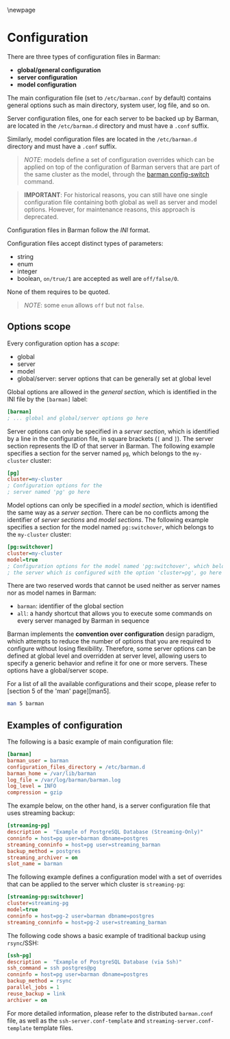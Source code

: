 \newpage

# Configuration

There are three types of configuration files in Barman:

- **global/general configuration**
- **server configuration**
- **model configuration**

The main configuration file (set to `/etc/barman.conf` by default) contains general options such as main directory, system user, log file, and so on.

Server configuration files, one for each server to be backed up by Barman, are located in the `/etc/barman.d` directory and must have a `.conf` suffix.

Similarly, model configuration files are located in the `/etc/barman.d` directory and must have a `.conf` suffix.

> *NOTE*: models define a set of configuration overrides which can be applied on top of the configuration of Barman servers that are part of the same cluster as the model, through the [barman config-switch](#config-switch) command.

> **IMPORTANT**: For historical reasons, you can still have one single
> configuration file containing both global as well as server and model options.
> However, for maintenance reasons, this approach is deprecated.

Configuration files in Barman follow the _INI_ format.

Configuration files accept distinct types of parameters:

- string
- enum
- integer
- boolean, `on/true/1` are accepted as well are `off/false/0`.

None of them requires to be quoted.

> *NOTE*: some `enum` allows `off` but not `false`.

## Options scope

Every configuration option has a _scope_:

- global
- server
- model
- global/server: server options that can be generally set at global level

Global options are allowed in the _general section_, which is identified in the INI file by the `[barman]` label:

``` ini
[barman]
; ... global and global/server options go here
```

Server options can only be specified in a _server section_, which is identified by a line in the configuration file, in square brackets (`[` and `]`). The server section represents the ID of that server in Barman. The following example specifies a section for the server named `pg`, which belongs to the `my-cluster` cluster:

``` ini
[pg]
cluster=my-cluster
; Configuration options for the
; server named 'pg' go here
```

Model options can only be specified in a _model section_, which is identified the same way as a _server section_. There can be no conflicts among the identifier of _server sections_ and _model sections_. The following example specifies a section for the model named `pg:switchover`, which belongs to the `my-cluster` cluster:

```ini
[pg:switchover]
cluster=my-cluster
model=true
; Configuration options for the model named 'pg:switchover', which belongs to
; the server which is configured with the option 'cluster=pg', go here
```

There are two reserved words that cannot be used neither as server names nor as model names in Barman:

- `barman`: identifier of the global section
- `all`: a handy shortcut that allows you to execute some commands on every server managed by Barman in sequence

Barman implements the **convention over configuration** design paradigm, which attempts to reduce the number of options that you are required to configure without losing flexibility. Therefore, some server options can be defined at global level and overridden at server level, allowing users to specify a generic behavior and refine it for one or more servers. These options have a global/server scope.

For a list of all the available configurations
and their scope, please refer to [section 5 of the 'man' page][man5].

``` bash
man 5 barman
```

## Examples of configuration

The following is a basic example of main configuration file:

``` ini
[barman]
barman_user = barman
configuration_files_directory = /etc/barman.d
barman_home = /var/lib/barman
log_file = /var/log/barman/barman.log
log_level = INFO
compression = gzip
```

The example below, on the other hand, is a server configuration file that uses streaming backup:

``` ini
[streaming-pg]
description =  "Example of PostgreSQL Database (Streaming-Only)"
conninfo = host=pg user=barman dbname=postgres
streaming_conninfo = host=pg user=streaming_barman
backup_method = postgres
streaming_archiver = on
slot_name = barman
```

The following example defines a configuration model with a set of overrides that can be applied to the server which cluster is `streaming-pg`:

```ini
[streaming-pg:switchover]
cluster=streaming-pg
model=true
conninfo = host=pg-2 user=barman dbname=postgres
streaming_conninfo = host=pg-2 user=streaming_barman
```

The following code shows a basic example of traditional backup using `rsync`/SSH:

``` ini
[ssh-pg]
description =  "Example of PostgreSQL Database (via Ssh)"
ssh_command = ssh postgres@pg
conninfo = host=pg user=barman dbname=postgres
backup_method = rsync
parallel_jobs = 1
reuse_backup = link
archiver = on
```

For more detailed information, please refer to the distributed
`barman.conf` file, as well as the `ssh-server.conf-template` and  `streaming-server.conf-template` template files.
